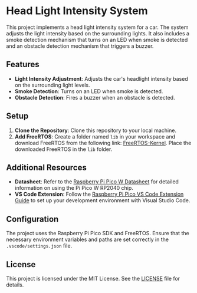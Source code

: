 # Head Light Intensity System

This project implements a head light intensity system for a car. The system adjusts the light intensity based on the surrounding lights. It also includes a smoke detection mechanism that turns on an LED when smoke is detected and an obstacle detection mechanism that triggers a buzzer.

## Features

- **Light Intensity Adjustment**: Adjusts the car's headlight intensity based on the surrounding light levels.
- **Smoke Detection**: Turns on an LED when smoke is detected.
- **Obstacle Detection**: Fires a buzzer when an obstacle is detected.

## Setup

1. **Clone the Repository**: Clone this repository to your local machine.
2. **Add FreeRTOS**: Create a folder named `lib` in your workspace and download FreeRTOS from the following link: [FreeRTOS-Kernel](https://github.com/FreeRTOS/FreeRTOS-Kernel). Place the downloaded FreeRTOS in the `lib` folder.

## Additional Resources

- **Datasheet**: Refer to the [Raspberry Pi Pico W Datasheet](https://datasheets.raspberrypi.com/picow/pico-w-datasheet.pdf) for detailed information on using the Pi Pico W RP2040 chip.
- **VS Code Extension**: Follow the [Raspberry Pi Pico VS Code Extension Guide](https://www.raspberrypi.com/news/get-started-with-raspberry-pi-pico-series-and-vs-code/#:~:text=The%20Raspberry%20Pi%20Pico%20VS,documentation%20of%20the%20Pico%20SDK) to set up your development environment with Visual Studio Code.

## Configuration

The project uses the Raspberry Pi Pico SDK and FreeRTOS. Ensure that the necessary environment variables and paths are set correctly in the `.vscode/settings.json` file.

## License

This project is licensed under the MIT License. See the [LICENSE](LICENSE) file for details.